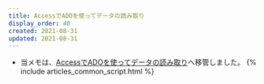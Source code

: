 ```yaml
---
title: AccessでADOを使ってデータの読み取り
display_order: 40
created: 2021-08-31
updated: 2021-08-31
---
```

- 当メモは、[AccessでADOを使ってデータの読み取り](https://thinktwice.tech/it/access/reading_data_using_ado_in_access/)へ移管しました。
{% include articles_common_script.html %}
